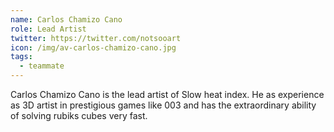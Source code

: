 ```yaml
---
name: Carlos Chamizo Cano
role: Lead Artist
twitter: https://twitter.com/notsooart
icon: /img/av-carlos-chamizo-cano.jpg
tags:
  - teammate
---
```


Carlos Chamizo Cano is the lead artist of Slow heat index.
He as experience as 3D artist in prestigious games like 003 and has the extraordinary 
ability of solving rubiks cubes very fast.
